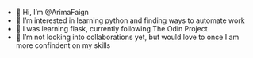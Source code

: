 - 👋 Hi, I’m @ArimaFaign
- 👀 I’m interested in learning python and finding ways to automate work
- 🌱 I was learning flask, currently following The Odin Project
- 💞️ I’m not looking into collaborations yet, but would love to once I am more confindent on my skills


<!---
- 📫 steven.arias.f@gmail.com
ArimaFaign/ArimaFaign is a ✨ special ✨ repository because its `README.md` (this file) appears on your GitHub profile.
You can click the Preview link to take a look at your changes.
--->
